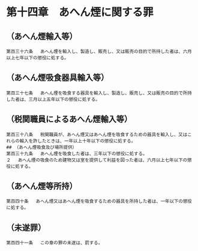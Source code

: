 # 第十四章　あへん煙に関する罪

## （あへん煙輸入等）
```
第百三十六条 　あへん煙を輸入し、製造し、販売し、又は販売の目的で所持した者は、六月以上七年以下の懲役に処する。
```
## （あへん煙吸食器具輸入等）
```
第百三十七条 　あへん煙を吸食する器具を輸入し、製造し、販売し、又は販売の目的で所持した者は、三月以上五年以下の懲役に処する。
```
## （税関職員によるあへん煙輸入等）
```
第百三十八条 　税関職員が、あへん煙又はあへん煙を吸食するための器具を輸入し、又はこれらの輸入を許したときは、一年以上十年以下の懲役に処する。
## （あへん煙吸食及び場所提供）
第百三十九条 　あへん煙を吸食した者は、三年以下の懲役に処する。
２ 　あへん煙の吸食のため建物又は室を提供して利益を図った者は、六月以上七年以下の懲役に処する。
```
## （あへん煙等所持）
```
第百四十条 　あへん煙又はあへん煙を吸食するための器具を所持した者は、一年以下の懲役に処する。
```
## （未遂罪）
```
第百四十一条 　この章の罪の未遂は、罰する。
```
